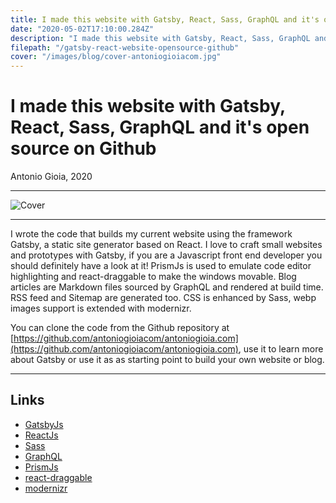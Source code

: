 ```yaml
---
title: I made this website with Gatsby, React, Sass, GraphQL and it's open source on Github
date: "2020-05-02T17:10:00.284Z"
description: "I made this website with Gatsby, React, Sass, GraphQL and it's open source on Github"
filepath: "/gatsby-react-website-opensource-github"
cover: "/images/blog/cover-antoniogioiacom.jpg"
---
```


# I made this website with Gatsby, React, Sass, GraphQL and it's open source on Github

Antonio Gioia, 2020

---

![Cover](/images/blog/cover-antoniogioiacom.jpg)

---

I wrote the code that builds my current website using the framework Gatsby, a static site generator based on React. I love to craft small websites and prototypes with Gatsby, if you are a Javascript front end developer you should definitely have a look at it! PrismJs is used to emulate code editor highlighting and react-draggable to make the windows movable. Blog articles are Markdown files sourced by GraphQL and rendered at build time. RSS feed and Sitemap are generated too. CSS is enhanced by Sass, webp images support is extended with modernizr.

You can clone the code from the Github repository at [https://github.com/antoniogioiacom/antoniogioia.com](https://github.com/antoniogioiacom/antoniogioia.com), use it to learn more about Gatsby or use it as as starting point to build your own website or blog.

---

## Links

-   [GatsbyJs](https://www.gatsbyjs.org)
-   [ReactJs](https://reactjs.org)
-   [Sass](https://sass-lang.com)
-   [GraphQL](https://graphql.org)
-   [PrismJs](https://prismjs.com)
-   [react-draggable](https://github.com/STRML/react-draggable)
-   [modernizr](https://modernizr.com)
